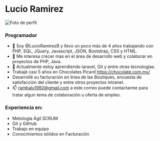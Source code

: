 # Lucio Ramirez
![Foto de perfil](https://media.licdn.com/dms/image/D4E03AQE5QgH2YXSI8A/profile-displayphoto-shrink_200_200/0/1649606349034?e=1689811200&v=beta&t=wlzaDeSuOSoC3Zelr1kWDGlRxSMN53h1N24NUnwu4yg)
### Programador
- 👋 Soy @LucioRamirezB  y  llevo un poco más de 4 años trabajando con PHP, SQL, JQuery, Javascript, JSON, Bootstrap, CSS y HTML.
- 👀 Me interesa crecer mas en el área de desarrollo web y colaborar en proyectos de PHP, Java.
- 🌱 Actualmente estoy aprendiendo  laravel,  Git y entre otras tecnologías.
- Trabajé casi 5 años en Chocolates Picard  https://chocolate.com.mx/
-  Desarrollé  su facturación en línea de las Boutiques,  encuesta de satisfacción del cliente y entre otros proyectos intranet.
- 📫 rambalu1992@gmail.com a este correo puede contactarme para tratar algun tema de colaboración u oferta de empleo.

### Experiencia en:
- Metología Ágil SCRUM
- Git y GitHub
- Trabajo en equipo
- Conocimientos sólidos en Facturación

<!---
LucioRamirezB/LucioRamirezB is a ✨ special ✨ repository because its `README.md` (this file) appears on your GitHub profile.
You can click the Preview link to take a look at your changes.
--->

